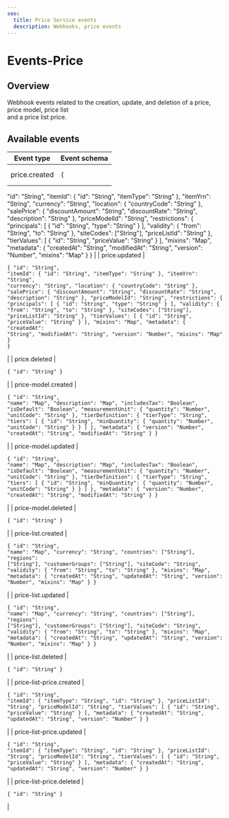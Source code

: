```yaml
---
seo:
  title: Price Service events
  description: Webhooks, price events
---
```


# Events-Price

## Overview

Webhook events related to the creation, update, and deletion of a price, price model, price list\
and a price list price.

## Available events

| Event type               | Event schema                                                                                                                                                                                                                                                                                                                                                                                                                                                                                                                                                                                                                                                                                                                                                                                                                                                                            |
| ------------------------ | --------------------------------------------------------------------------------------------------------------------------------------------------------------------------------------------------------------------------------------------------------------------------------------------------------------------------------------------------------------------------------------------------------------------------------------------------------------------------------------------------------------------------------------------------------------------------------------------------------------------------------------------------------------------------------------------------------------------------------------------------------------------------------------------------------------------------------------------------------------------------------------- |
| price.created            | <pre class="language-json"><code class="lang-json">{
  "id": "String",
  "itemId": {
    "id": "String",
    "itemType": "String"
  },
  "itemYrn": "String",
  "currency": "String",
  "location": {
    "countryCode": "String"
  },
  "salePrice": {
    "discountAmount": "String",
    "discountRate": "String",
    "description": "String"
  },
  "priceModelId": "String",
  "restrictions": {
    "principals": [
      {
        "id": "String",
        "type": "String"
      }
    ],
    "validity": {
      "from": "String",
      "to": "String"
    },
    "siteCodes": ["String"],
    "priceListId": "String"
  },
  "tierValues": [
    {
      "id": "String",
      "priceValue": "String"
    }
  ],
  "mixins": "Map",
  "metadata": {
    "createdAt": "String",
    "modifiedAt": "String",
    "version": "Number",
    "mixins": "Map"
  }
}
</code></pre> |
| price.updated            | <pre class="language-json"><code class="lang-json">{
  "id": "String",
  "itemId": {
    "id": "String",
    "itemType": "String"
  },
  "itemYrn": "String",
  "currency": "String",
  "location": {
    "countryCode": "String"
  },
  "salePrice": {
    "discountAmount": "String",
    "discountRate": "String",
    "description": "String"
  },
  "priceModelId": "String",
  "restrictions": {
    "principals": [
      {
        "id": "String",
        "type": "String"
      }
    ],
    "validity": {
      "from": "String",
      "to": "String"
    },
    "siteCodes": ["String"],
    "priceListId": "String"
  },
  "tierValues": [
    {
      "id": "String",
      "priceValue": "String"
    }
  ],
  "mixins": "Map",
  "metadata": {
    "createdAt": "String",
    "modifiedAt": "String",
    "version": "Number",
    "mixins": "Map"
  }
}
</code></pre> |
| price.deleted            | <pre class="language-json"><code class="lang-json">{
  "id": "String"
}
</code></pre>                                                                                                                                                                                                                                                                                                                                                                                                                                                                                                                                                                                                                                                                                                                                                                                                   |
| price-model.created      | <pre class="language-json"><code class="lang-json">{
  "id": "String",
  "name": "Map",
  "description": "Map",
  "includesTax": "Boolean",
  "isDefault": "Boolean",
  "measurementUnit": {
    "quantity": "Number",
    "unitCode": "String"
  },
  "tierDefinition": {
    "tierType": "String",
    "tiers": [
      {
        "id": "String",
        "minQuantity": {
          "quantity": "Number",
          "unitCode": "String"
        }
      }
    ]
  },
  "metadata": {
    "version": "Number",
    "createdAt": "String",
    "modifiedAt": "String"
  }
}
</code></pre>                                                                                                                                                                                                                                                                                             |
| price-model.updated      | <pre class="language-json"><code class="lang-json">{
  "id": "String",
  "name": "Map",
  "description": "Map",
  "includesTax": "Boolean",
  "isDefault": "Boolean",
  "measurementUnit": {
    "quantity": "Number",
    "unitCode": "String"
  },
  "tierDefinition": {
    "tierType": "String",
    "tiers": [
      {
        "id": "String",
        "minQuantity": {
          "quantity": "Number",
          "unitCode": "String"
        }
      }
    ]
  },
  "metadata": {
    "version": "Number",
    "createdAt": "String",
    "modifiedAt": "String"
  }
}
</code></pre>                                                                                                                                                                                                                                                                                             |
| price-model.deleted      | <pre class="language-json"><code class="lang-json">{
  "id": "String"
}
</code></pre>                                                                                                                                                                                                                                                                                                                                                                                                                                                                                                                                                                                                                                                                                                                                                                                                   |
| price-list.created       | <pre class="language-json"><code class="lang-json">{
  "id": "String",
  "name": "Map",
  "currency": "String",
  "countries": ["String"],
  "regions": ["String"],
  "customerGroups": ["String"],
  "siteCode": "String",
  "validity": {
    "from": "String",
    "to": "String"
  },
  "mixins": "Map",
  "metadata": {
    "createdAt": "String",
    "updatedAt": "String",
    "version": "Number",
    "mixins": "Map"
  }
}
</code></pre>                                                                                                                                                                                                                                                                                                                                                                                                                                     |
| price-list.updated       | <pre class="language-json"><code class="lang-json">{
  "id": "String",
  "name": "Map",
  "currency": "String",
  "countries": ["String"],
  "regions": ["String"],
  "customerGroups": ["String"],
  "siteCode": "String",
  "validity": {
    "from": "String",
    "to": "String"
  },
  "mixins": "Map",
  "metadata": {
    "createdAt": "String",
    "updatedAt": "String",
    "version": "Number",
    "mixins": "Map"
  }
}
</code></pre>                                                                                                                                                                                                                                                                                                                                                                                                                                     |
| price-list.deleted       | <pre class="language-json"><code class="lang-json">{
  "id": "String"
}
</code></pre>                                                                                                                                                                                                                                                                                                                                                                                                                                                                                                                                                                                                                                                                                                                                                                                                   |
| price-list-price.created | <pre class="language-json"><code class="lang-json">{
  "id": "String",
  "itemId": {
    "itemType": "String",
    "id": "String"
  },
  "priceListId": "String",
  "priceModelId": "String",
  "tierValues": [
    {
      "id": "String",
      "priceValue": "String"
    }
  ],
  "metadata": {
    "createdAt": "String",
    "updatedAt": "String",
    "version": "Number"
  }
}
</code></pre>                                                                                                                                                                                                                                                                                                                                                                                                                                                                                   |
| price-list-price.updated | <pre class="language-json"><code class="lang-json">{
  "id": "String",
  "itemId": {
    "itemType": "String",
    "id": "String"
  },
  "priceListId": "String",
  "priceModelId": "String",
  "tierValues": [
    {
      "id": "String",
      "priceValue": "String"
    }
  ],
  "metadata": {
    "createdAt": "String",
    "updatedAt": "String",
    "version": "Number"
  }
}
</code></pre>                                                                                                                                                                                                                                                                                                                                                                                                                                                                                   |
| price-list-price.deleted | <pre class="language-json"><code class="lang-json">{
  "id": "String"
}
</code></pre>                                                                                                                                                                                                                                                                                                                                                                                                                                                                                                                                                                                                                                                                                                                                                                                                   |
